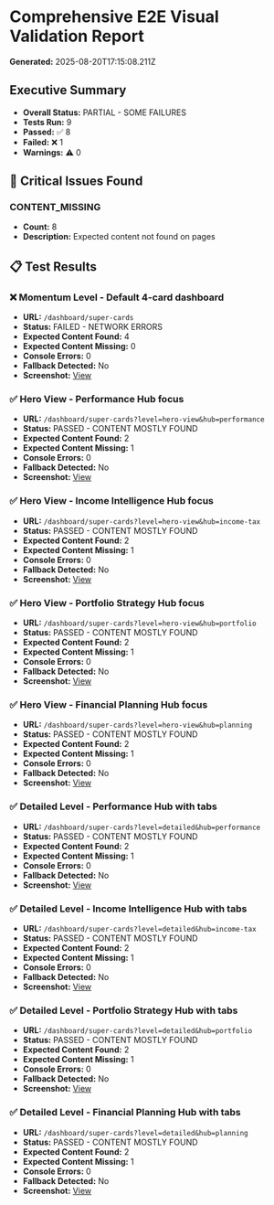 # Comprehensive E2E Visual Validation Report

**Generated:** 2025-08-20T17:15:08.211Z

## Executive Summary

- **Overall Status:** PARTIAL - SOME FAILURES
- **Tests Run:** 9
- **Passed:** ✅ 8
- **Failed:** ❌ 1
- **Warnings:** ⚠️ 0

## 🚨 Critical Issues Found

### CONTENT_MISSING
- **Count:** 8
- **Description:** Expected content not found on pages

## 📋 Test Results

### ❌ Momentum Level - Default 4-card dashboard

- **URL:** `/dashboard/super-cards`
- **Status:** FAILED - NETWORK ERRORS
- **Expected Content Found:** 4
- **Expected Content Missing:** 0
- **Console Errors:** 0
- **Fallback Detected:** No
- **Screenshot:** [View](test-results/e2e-visual-validation/momentum_default_1755710041175.png)

### ✅ Hero View - Performance Hub focus

- **URL:** `/dashboard/super-cards?level=hero-view&hub=performance`
- **Status:** PASSED - CONTENT MOSTLY FOUND
- **Expected Content Found:** 2
- **Expected Content Missing:** 1
- **Console Errors:** 0
- **Fallback Detected:** No
- **Screenshot:** [View](test-results/e2e-visual-validation/hero-view_performance_1755710047964.png)

### ✅ Hero View - Income Intelligence Hub focus

- **URL:** `/dashboard/super-cards?level=hero-view&hub=income-tax`
- **Status:** PASSED - CONTENT MOSTLY FOUND
- **Expected Content Found:** 2
- **Expected Content Missing:** 1
- **Console Errors:** 0
- **Fallback Detected:** No
- **Screenshot:** [View](test-results/e2e-visual-validation/hero-view_income-tax_1755710056636.png)

### ✅ Hero View - Portfolio Strategy Hub focus

- **URL:** `/dashboard/super-cards?level=hero-view&hub=portfolio`
- **Status:** PASSED - CONTENT MOSTLY FOUND
- **Expected Content Found:** 2
- **Expected Content Missing:** 1
- **Console Errors:** 0
- **Fallback Detected:** No
- **Screenshot:** [View](test-results/e2e-visual-validation/hero-view_portfolio_1755710065262.png)

### ✅ Hero View - Financial Planning Hub focus

- **URL:** `/dashboard/super-cards?level=hero-view&hub=planning`
- **Status:** PASSED - CONTENT MOSTLY FOUND
- **Expected Content Found:** 2
- **Expected Content Missing:** 1
- **Console Errors:** 0
- **Fallback Detected:** No
- **Screenshot:** [View](test-results/e2e-visual-validation/hero-view_planning_1755710072779.png)

### ✅ Detailed Level - Performance Hub with tabs

- **URL:** `/dashboard/super-cards?level=detailed&hub=performance`
- **Status:** PASSED - CONTENT MOSTLY FOUND
- **Expected Content Found:** 2
- **Expected Content Missing:** 1
- **Console Errors:** 0
- **Fallback Detected:** No
- **Screenshot:** [View](test-results/e2e-visual-validation/detailed_performance_1755710080517.png)

### ✅ Detailed Level - Income Intelligence Hub with tabs

- **URL:** `/dashboard/super-cards?level=detailed&hub=income-tax`
- **Status:** PASSED - CONTENT MOSTLY FOUND
- **Expected Content Found:** 2
- **Expected Content Missing:** 1
- **Console Errors:** 0
- **Fallback Detected:** No
- **Screenshot:** [View](test-results/e2e-visual-validation/detailed_income-tax_1755710088444.png)

### ✅ Detailed Level - Portfolio Strategy Hub with tabs

- **URL:** `/dashboard/super-cards?level=detailed&hub=portfolio`
- **Status:** PASSED - CONTENT MOSTLY FOUND
- **Expected Content Found:** 2
- **Expected Content Missing:** 1
- **Console Errors:** 0
- **Fallback Detected:** No
- **Screenshot:** [View](test-results/e2e-visual-validation/detailed_portfolio_1755710097025.png)

### ✅ Detailed Level - Financial Planning Hub with tabs

- **URL:** `/dashboard/super-cards?level=detailed&hub=planning`
- **Status:** PASSED - CONTENT MOSTLY FOUND
- **Expected Content Found:** 2
- **Expected Content Missing:** 1
- **Console Errors:** 0
- **Fallback Detected:** No
- **Screenshot:** [View](test-results/e2e-visual-validation/detailed_planning_1755710104537.png)

